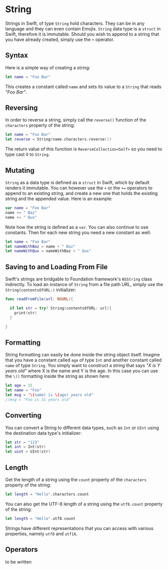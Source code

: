 # String

Strings in Swift, of type `String` hold characters. They can be in any language and they can even contain Emojis. `String` data type is a `struct` in Swift, therefore it is immutable. Should you wish to append to a string that you have already created, simply use the `+` operator.

## Syntax

Here is a simple way of creating a string:

```swift
let name = "Foo Bar"
```

This creates a constant called `name` and sets its value to a `String` that reads *"Foo Bar"*.

## Reversing

In order to reverse a string, simply call the `reverse()` function of the `characters` property of the string:

```swift
let name = "Foo Bar"
let reverse = String(name.characters.reverse())
```

The return value of this function is `ReverseCollection<Self>` so you need to type cast it to `String`.
## Mutating

`String` as a data type is defined as a `struct` in Swift, which by default renders it immutable. You can however use the `+` or the `+=` operators to append to an existing string, and create a new one that holds the existing string and the appended value. Here is an example:

```swift
var name = "Foo Bar"
name += " Baz"
name += " Qux"
```

Note how the string is defined as a `var`. You can also continue to use constants. Then for each new string you need a new constant as well:

```swift
let name = "Foo Bar"
let nameWithBaz = name + " Baz"
let nameWithQux = nameWithBaz + " Qux"
```

## Saving to and Loading From File

Swift's strings are bridgable to Foundation framework's `NSString` class indirectly. To load an instance of `String` from a file path URL, simply use the `String(contentsOfURL:)` initializer:

```swift
func readFromFile(url: NSURL){

  if let str = try? String(contentsOfURL: url){
    print(str)
  }

}
```

## Formatting

String formatting can easily be done inside the string object itself. Imagine that you have a constant called `age` of type `Int` and another constant called `name` of type `String`. You simply want to construct a string that says *"X is Y years old"* where X is the name and Y is the age. In this case you can use the `\()` formatting inside the string as shown here:

```swift
let age = 31
let name = "Foo"
let msg = "\(name) is \(age) years old"
//msg = "Foo is 31 years old"
```

## Converting

You can convert a String to different data types, such as `Int` or `UInt` using the destination data type's initializer:

```swift
let str = "123"
let int = Int(str)
let uint = UInt(str)
```

## Length

Get the length of a string using the `count` property of the `characters` property of the string:

```swift
let length = "Hello".characters.count
```

You can also get the UTF-8 length of a string using the `utf8.count` property of the string:

```swift
let length = "Hello".utf8.count
```

Strings have different representations that you can access with various properties, namely `utf8` and `utf16`.

## Operators

to be written

